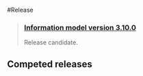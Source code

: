 #Release

> ### [Information model version 3.10.0](https://www.nuget.org/profiles/FINTLabs)
>Release candidate.

## Competed releases




